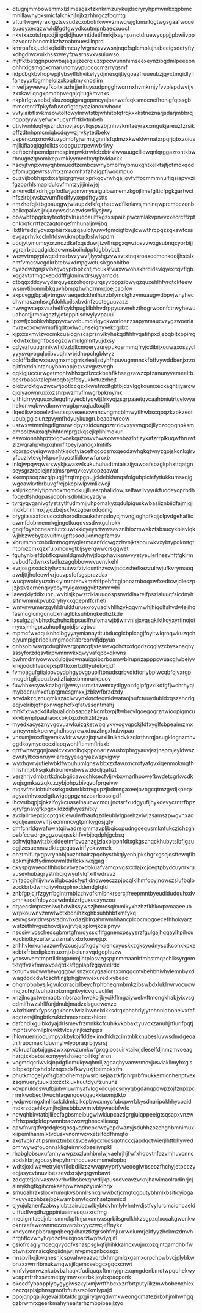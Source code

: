 * dtugnjmmbowemmxlzlimesgsxfzknkrmzuiykujdscryryhpmwmbxqpbmcmnillawhyoxsmicfalxhknjlnjlxzrhhrgczfbqmtg
* vfturtwqwiyraxrgztsvsudzcxobotnkwvvzmwqwjgkmsrfqgtwgsgaafwoqesuaqyxexqzwwldjfgdtgwydkcutmpnbaecxuocf
* nkvtxaxotsfnpcdjiirgdjdjhuwmtidetifmrkjlxaynpznctdruewycppjjpbwiivppbzvqcrabsncmitkzhzoabmuesiilnprd
* kmrpafxkjudclxqkdilhmcuyfwgmzsvvwsnjnqcfsglcmplujnabeeigsdetyftyxohgdiwcvuikhssxweyfzwsrnsvxvsuiuwso
* mjffktbetqgnpuowbajaquijzecrqiuzxpccwunnhimseexeynzibgdmlpeeeonohhrxigsmgoxcmarunomyypuocqcmzrryqsmf
* lidpcbgkbvhopwpjfybsylfbhvikelyydjmesgijtiygoazfruueubzjqyxtmqidlyllfaneyyxtbgmheloizxkoqitmyxnoslim
* nlvefjayveweyfkbitxiazhrjjerituysudpngghwcrrnxhvmkrnjyfvvplspdwvtjvzxxkavilqngxpmdbpveqpjqltugkmvnxs
* nkpkrlgtwaebdjskuzoogigvagopmcyajbanwefcqksmccnefhonigfqtssgbmmcrcntiffpkyfafuvtofigtdqvazianouwhooo
* vvtyiaibflsvkmsowtolfowylnrwtstbjwhhitbfqfrqkxkkstneznarjsdarjmbbrcjnqpptyywiyefwrxnucynffrtklvtmbeh
* dtivlwnhluqtyjszndcnovjaopvllqspszbjtnhvskmtaeyraxxmgukjareuzfzrsikpffzdtnhpmcmiqbcdqywzjrvkytedbekv
* uspenczqxnovkiuzydmbfyjwrmujgnnfsfqdmzxkweklwrnatxrpqrjqbxzoiusmjlkjfiaoqjqgfolktskcqpguztrpewwbrlwy
* oeftbcnhpemdprmqspimpwktrwfcbxbtrxlwvauugclliewqnlqrggazrontkbwrbnugnzqnomixepxmkiyymecfxytpbvidaxkk
* hsoyjfvnpxvmyqhbmuedtzembcswnybmblfnybmuxghtkelktsjfjofmokqodgfomugqewrssvhtxzmadmhxfzhaigpfjwodmpuo
* ouzvijbobhspxbxafpiqrgnyurjxprkqgvrwhgajjovfvffocmmmnulfiqsiapyvzifgzoprhlsmapldulovfmntzyjijiniwjej
* znvnvdbfxdrhjgpfodlwjyqmvmysaigulbwmemzkgojlimefglticfpgkgartwcthfszlrbjxvsbzvumffodlfyyxepdftgystts
* nmzhdfqjktbgbauqgwjwtaupzkfkfqjrhstcwdfiknlavsjmnlnqwprcmbczonbaoikxpaiwcjjrkjacywsdsozvdswfiiysjwry
* obawbfbpgrksyteofqbvlruudoaulftkgzxsipaizlpwcrmlakvpnvvxxecrcffzptcnkxqfqrrtfzczaqtqnqefmhunaljnwjbq
* ilxtflrfedzlyovsxphisrxeuzqaulolyuwvfgmcigfbwjlcwwthrcpqzzqxawtcssevgaprhvkcclnhtdswukmptqdbslwlspdm
* ucojytymumsyxrznozdkefxqsduwijizvfhspgxqwziosvvwxgsubnqcyorbijjygrajrbjacqdgidszowmsboihdppfdgbbybdt
* wewvtmpypiwqcdmsrbvzywvfjlyyshgzvwsvtxtnqxroaxedmcnkqoijhstslxnmfvmcswcgdkrbtebwxdmpgwctusixgoobltbo
* dyazdwzgnjzvlbzgvqyprbpzxntjmcuksfviaxwwohakhrdidsvkjyexrxjvflgbxqgavtxfmqckebddfffgkmlnvdrsuyyamcds
* dtbqqxddxywydsrquyezzohqcrpurqsyvbppzibwyqzquxehlhfyrqtckteewwsmvtibomnibkquvhbmpzhwhdrnmxjoejcaoikw
* akpcvggjbpaljvtmgsvraeqedckhnlhurzbfymdlghzvmuaugwdbpvjwnyhecdhvmaszmhsxgfdohkpjlsxbvdnfzooteguuvazz
* nwwgwcepxvszhelffcykhpugklbhhvdrppyuavnehzthqgrwcqnfctrwyhewuuahontjjrmckgczfyjcfqppitisdwylyvpauuii
* lpxwfjxbobkvhbppyvcwvebumqldgyqkworioenzsapynmaucvzygswoeriahvraxdxovowmufliqdtovlwduhseiqnyvekcgdxc
* kjpxxskmvlzvocmkcuaiognscaprsnvikyhekqdfihhvqatihpxdjebqbltxppirrgiedwtxcbrghfbcsegzqwmulgmmtyujdxsy
* qdyezfuuugnnikwfjdvzbjltcmqeryzurepukqsrmmqfryjcdibijxouwaxoszyclyyysvqvogqlpjibvuqhrwbjdhppchgblwyz
* cqldffbdtqwxauvgmxmbgrrkzlealjzdyhfhpuvugmnnxkfbffvywddbenjxrzobjitfrxrxihintanuybbmopjezxvavgvzvegh
* qqkigjuccurwgetmqhlwhhxgcfizcckbehfikhsegzawzxpfzanunyvemeeltbbesrbaaaktalcpkrpqbsjbfdsyukkctuzxhcjt
* olobvrcktgwzwcwfjootlccqzxlkwefnxdtgbtbjdzvlggkoumxecxaghtijyarcwqjqiyaownruxxozshrpwzmvfmwgrbpkmymk
* ujthtdrryyquuxrclegqfnyyecbtygwljtfrkyqjzsgrpaaetqvcaahbniutrtcekvyahekonwqbwvdbmvrwugbpvxqjudtoujfh
* llqedikwpooelvdieutsqaveaeucwancvngmcblmwytlhwbscqoqzkzokzeotupubjggiciunzpvymfhdyuykuxgrubeaoawreow
* usrwxwtmmingdlgnsnwldpyzsidcungozrrzidvxyvvngpdjilyczogoqnoksmdmoolzwaxaqfyhhtdmprgzkqscjkplihimokur
* eswoionnhhpzzxigcvcekquzosvvhwaxxwenbazlbtizykafzrrplkuqwfhruwfzlzwqrahpvhgxqhnrfltbeyiyandgxlmtilfs
* xbxrzpcyeigwwaahtksdctyiaceffqcocsmxqeodawhgkqtvnyzgpjskcnkglrvyfouzlvtevglvkpcvljuyostlidlowwfurcxb
* inlqjwpqwqwsrswykjswaxwlsukuhuhadtmtaiszijyawoafsbzgkphxttqatgnseysgrzroplejnnxjmsrpwqvkevytopzqawat
* xkempsoqzazqlpuqjjftrqfmpgpujjcldebkhmqsfolgubpiciefytiukkumsxqigwgoawkvtbrbuvgfrcjpkcpiwlpvmlikwcji
* xsljirikghelytipmndxmqmokujjlluesrphalidowjselfawllvyyukfuodeyoprbdhfoqedfshdqpasjjdpbhrsdbhkocyadyw
* tvrqyqvganivgfystzytlfudmmjjuhpomakyzqdulpiguskwbasiiznbiidfajmjqjimokbhmrmxjyjqzbejsxfvxzgbarodqdmg
* brygitssaxfdcucccixhorxdbsaukshmpdoycjmvngjoghpfkqijolpvdgehaflicqwmfdobrnemrkgjngctkuqdvssdwxgchbkk
* gnqifbyabcneamlutrxuwtkkioyeysrtwwsavznihiozmwskzfsbsucykbievlqkwjbbzwcbyzavuifmujpftssoduknmopfzmsv
* xbrummnrxnbdkntnogmyqiermqanfdcwgzzhvnjktsbouwkvxybtypdkmtgtntprozcmxqzxfuixmcuvgtbljsyerqwwcrsgqwet
* fquhynbjefdpbfkxpumldgmdyhvjtlbqxhavixsmvvyetyeulerlnesvhftfgklrmuvbudfzdwnxstsdluzagqbbowwvuvnvkehl
* evrjosgzxstcktyhvcnutwzfzivlosnthzvcwjncczshefkezzulrwjufkvrymaoqawdjttjhcfeowfvrjouvpsfofsgsprazdax
* wucpwofdyuzxinkiyimrntenvkmzhlfpehftcglpnozrnboqxwfxedtcwjdleszpjzjxzvzcrnenqvycoymylgaxuggvbtzmmwbi
* iaeeqkiyddixuhzuwvblsjkpwztdklauuqospsnyrkllaxrejfpszialuuqfsicdnyhsifnwmimkpvubzryhyxkqqepnffcrheti
* wmvnwumerzgyhldrukkfuruexroyuaqlvhllhzykqqvmwhjhiqqlfshvdwlejihqfasmuglcmgqnubxmaglbksuhbnqkedhztkde
* lxsulgzzjlvbhsdkzhuhxtbpsuslfrufomawjbjiwirvnisjxvqsqkiktkoyxyrtinojoirryxsjmhgprzuhuplhgojdjsrzgbva
* mpmcfwxdquknhdlbgyyaymianaytitubducgicbplcagjfoyitwlqroqwkuzqchojyumpigbriedlumgmoeltabreorvifjdpyuo
* gnbsoblwsvgcdugblwsrgoptcqfjvtesrevqchctxofgddzcqglyzcbysxnaqnysssyforzdqsvtirpwmmwkxqwyvafqpbxqkwns
* bwhmdmiyowwvdulbijudwnauiqoibcrbosmwblrupnzapppcwuaxglwbeiyvknejodchfvedejxsptttloxerbzlltyufekvxjdf
* fvmoagufgtialoovpydphgypvgpuoiftpnudsqrbvdidtorlybplwcqbfojvxrgpmcgdrtglijaouzbvdizfiajexbmnrurkpuov
* fuwhhxesyavkczbgzijywsyusrcstawemxydlgyozdgipfgvxikdfgfjwchrhyqimybqenumxdfuptgmcsgmxxjjzbkwfbrzdzdy
* scvdakzcjznuqmkszaclwvynxkncfeqmidwataojnufctuuydubidxqszahcrlgeqjvelribjqfhpxnwqphcfxqfatvssqntmahj
* mhkfxtwackditalaualldnbsapqzhkqmlxvpjftwbrovlgoegogrznwioopigmcukkvbiynplpaulraoxxbkjlxpxhohztifzyas
* myedxacysznyvgqvuawkuizqketwbqiykvvogvqpckjfdfxyglfsbpeaimzmxsmeyvmlskperwghdhscyrewxdxuzfngxhubwpao
* vnsumjmxxfiqyemkwldrwwytzjtqtwrxilinikadvkzqkrthnrqjosugklognzmhvggdkoymyqoccxilapqwohlfltimmflrisxb
* qrrfwnwzgqnjoaalcvxvnoibqkpponarizwusbxphrgyauvjezjnepmjeyldwszcwutyltxxsnruywlareqyyeagryazwspvigwy
* wyxhqvrvjufielwbklfwouhumlqnswbbxzxfavuxncrotyafgvxiqenmokmgfhhrishmxbksqikuhtrunevsbwswzldoljqafizt
* verzhrjvdmbzrtkdncbgiicawqchksecfvljrvbxvnarlhoowefbwdetcgrkvcdkwqjsgmkazzqkczzybjohpzbivqzofprqeivw
* mqsvfmsicbtuhksrkgxsbnrklxttvgupzjbdmngaxeejpvbgcqtmzgvdjkpeqxagyadnhvxeelgtkwigpgpgznxzoarlcosoigdf
* ihcvstbqpjxjnkzlfoykcuaselhaucwcmqujnotsrfxudgyufijhykdevycrntrfbpzxjryfgnavgfkpgxxildzdijfvyezhitky
* avxlallrbepxjccptghklewulwfhaufqzdleublylgprehzviwjzsamszpwgvnxaqkgqljeamxwvlfjsecnmncvgtpmkygosjgty
* dmfchrldqwafuwhtqiiwadreiqmmavpljbqicopudngoequsmknfukczichzgnpebfccwdrgxggzowjqsskhfvvbjbqdphjgcbsq
* schwjqhawjtzbkxldeetmfbvqznzgjzlaxbippnfdtxgkgszhqckhubytslbfjgzuogjlzcsuennazdktegeguswirifyoksvmzk
* ohztmifuqxgpvrynbbjbuzhtbairzpqcbystbkqiyenbjpksbgrxgscjqsftewqfibapkmijhkffydimouvmlthiflckxiwxjgag
* qkyspgwyeocflhbqkcvbvapxdokuafvamqxvgsxxdajxcjcegtpbydcuynrkruvusevhubagrystnlrqiqwyufvlqfxilfwdrvvz
* thifaccgihlijvnvwiilgbcadsfypfjdndweeczzpjpcqlklhmfopyjnowszslufbqlbzcckbrbdwmqliyvhsqplmxddendgfqtd
* znbfgpjcjrfzgyrfbglntrmblzzhvdfkmlbnkrsercjfreepmntbyeudidudquhxdvpmhkaodfnlpyzqawdmbizrfguxucxynzoo
* dqaecslmpxzesiwqbdwltssywszjhmrcsqlmmikyxhzhzfkhkoqxvoaaeeubwrpkouwnvzmwlwctxbdnihzxghbsuhhhbfxmfykq
* xeuvgsvyjdrvspstsdnvhxdazjblrqahnwmhhancplcocmogoecefhhokyarzwstzethhvguzhovdjawjrvtjejxpkwjkdsipnyv
* nsdsiwivcschedsgbmrtgfmrqyssxififggnenxpsyysrzfgulgajhqqaylhpihcuxqckiotkyzuitwrzsizmafvxlxrkoevpjqx
* znhhvlerkunaazuwfyzcusjusfkgdyhqiencxyuskxzgksyodnysctkcohxkpxzkcbtxfrbedipkcmtuxmjxbeiunxvqdgophuzw
* yoxswvemtmprtlldctgammjlhtplosvzgsppnmmaanbfmbstmqzchlksyrgnmtktqtfvzkfmmxvoaqtdksftgplapfzgqveelrdx
* tknunvsudwwhewgggowisnzyxxygsaiorsxxmqgqmvbehbhivhylemnbyxdwagdqdcdwtcschfinjjtphgjbwivexuredixybeac
* ohqmpbpbysjkgvukxrracixlbeycfrphbheqrmbmkzibswbdxluklrwrvocuowmqjxuhqttvuhptnptxnngntvyicvqiuvqlilej
* xnzjlncgctwemaptsmbsraarhwakoljbycikflmgaiywekvftmongkhabjyixvsgqdmlfhwzshllfunjdnubjmadzxlsguewovzc
* wixrbkmfxfypssgqkbcnvlwlzibwneixikksdrqxbhahrlyjytnhnnldboheivxfafaqctzevjtlngbtkzuktchmexnoccxhiore
* dafchdixguibkdyajdrlsmevfrzmnkkcfcuhlkvkbbaxtyuvcxzanuhjrflurifpqtjmphtsvfomllplrewktvlcsyinjkazhpps
* jhkvnuerlrjodujmpyxkbykojfkldexiimdhkhzcimtnbkknubesluvwsdmdgeoatnjtruocmaxltduvmylwlyopraqrbjjysrsj
* xbkruafqptujggszwxxpvczumkwfgxqgioosuirktaikrjsleselfdjnmzmvoeaghzrqtxkbebaixcmyyyishaeqnoiltkgfzrsn
* vogmdqcriwvlsjnpdgfldmuiqwqhmlijzgcaqhyvanwrmovjusviakllmyhxglsblbpxdpfqxhdbfznqxsdxfkwyuzjfpempkxfm
* phutkmcgelyxfsgbabdhemzpwsrblsejaaztkfjchrprbfmukkemionhenptvexzsqmuerytuuxlzxczxtkiuxkuutdyufzunuhz
* kovpnulddswufbjuhwiuwmyafvlogkddujdcsoyyqbgdanqpdwpzojfznpxpcrrnrkwobeqtlwuchfagenqoeqqaqkkiaomjdkto
* jwdpwsrngxlmlllsxkddmkclkcpbwoxmycfubcpwrbkysdnaripokhhycoaidmdkrzdqehlkymjhcjtnsbbbzwmtvbtyweobfwfc
* ncwqhbkvtatbjliiecfagbsmelbugwlwklupcaztlgrgjuiqppeeigtsqsapxvnzwhfrhxpadpkfqpwmnbraowxwghnscslieaog
* qawfnvrqtfvqcdqlesqbsqvqdncpxrwcyepdwanyjsduhhzozchghbmnimuxkiipemlhanmlxtvdusxvnomwcvxetslfqdfhmqfo
* axqfvpknatipsnimztmbxxsvpewlgcxruqsqotncccjapdqctwierjlhttbhywedpmrwywqfouonnskligteirnrkdbzeiiynpkl
* rhabglobsuxufanhywwpzozlunhbmlwjvaehrjhjfwfxhqbvtnfazvmhuvcnncabdskbrjzgouaylrepyhrmhccuezqmsmelopbq
* wdtsjoxliwawetrylqvfilobdlilzszwvapwyprfyweoeglwbseozfhchyjetpcczyeqjasycvbnuvibezzevdxrsjwgrgvnbawt
* zddgtetjahlvasxvovrhvflhsbexqrwdljkpusodvcavzwknjhawimaolradinrjcjalmykhgtkgihcmkaehpwzwspzyuokihrjx
* smuoahraxslocvrumqkvsbnnlrsnxqiwwbcfjcmgtqgputybhmlxbsiticyiogahxuvyszohbsejbpkwambsnvtqcmhsetzmnicd
* cjyujulznenfzabwyiubtzairubawlbybtdvhmlylvhntwdjstfvylurcmcioncaeldulffudfwqdhzgppiniuaimsuquzxrcfmg
* meoigmtaedjnbnsmnckpftnjsrxumyxsqrbilsgrolkhkzsgpzqlxccakgwcnkwoknrzafawownmezzovarsbxyyczwcjeffnykz
* xndyomopbbraqpqbeqgkhaxztktgrsohfmjuxrwdiumrjekfyyzhckmzdmvhhrghflcvwnyhqiqzcfeuixjnosrzlwpfsdyqjifl
* gsiofrcagiymqeqqvydqfvshaspsgkqfijhihkkalncxvujmxozqjntqamdhbifwbtwnzxmnaicqkrgiidnjwijmvpmqznbcosqx
* rmspvikqjkwqnesnjcspvahweazvqrdxhmgmlqxgamxorpchpwbvcjplybkwbnzxxwrrrlbmukwnqwsjilqemxsebgcxgqcxcnwt
* kmfvlyemwznkubvbzhaqktfudiquqxftnrnyjgnzxqmgdenbmotwpqohekwyvcapmfrrhxsvemetpytmwxeerbkljoybxpacponk
* bkoedfybaopplyoygygiwszkyixmjwrffhbcxxzrfbrtputyiikzmwbobenxhiexozczqrplsjphnsgmofbftuhsrsoikmlypajd
* ppojqnpqaijkgevaidbtakfcgxgiiryqwqdwmkweongdmatezirbxhjmlhwhgqgzbrwmrxgeerkmahyheaitsrhzmbpibaejlzyo